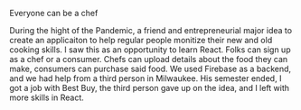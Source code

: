 Everyone can be a chef

During the hight of the Pandemic, a friend and entrepreneurial major idea to create an applicaiton to help regular people monitize their new and old cooking skills.
I saw this as an opportunity to learn React.
Folks can sign up as a chef or a consumer. Chefs can upload details about the food they can make, consumers can purchase said food.
We used Firebase as a backend, and we had help from a third person in Milwaukee.
His semester ended, I got a job with Best Buy, the third person gave up on the idea, and I left with more skills in React.
